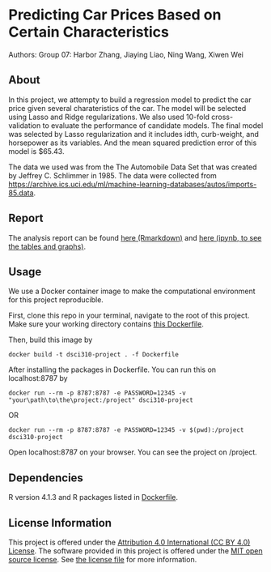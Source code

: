 # Predicting Car Prices Based on Certain Characteristics

Authors: Group 07: Harbor Zhang, Jiaying Liao, Ning Wang, Xiwen Wei

## About

In this project, we attempty to build a regression model to predict the car price given several charateristics of the car. The model will be selected using Lasso and Ridge regularizations. We also used 10-fold cross-validation to evaluate the performance of candidate models. The final model was selected by Lasso regularization and it includes idth, curb-weight, and horsepower as its variables. And the mean squared prediction error of this model is $65.43.

The data we used was from the The Automobile Data Set that was created by Jeffrey C. Schlimmer in 1985. The data were collected from <https://archive.ics.uci.edu/ml/machine-learning-databases/autos/imports-85.data>.

## Report

The analysis report can be found [here (Rmarkdown)](analysis/dsci310_milestone1.rmd) and [here (ipynb, to see the tables and graphs)](analysis/dsci310_milestone1.ipynb).

## Usage

We use a Docker container image to make the computational environment for this project reproducible.

First, clone this repo in your terminal, navigate to the root of this project. Make sure your working directory contains [this Dockerfile](Dockerfile).

Then, build this image by 
```
docker build -t dsci310-project . -f Dockerfile
```
After installing the packages in Dockerfile. You can run this on localhost:8787 by

```
docker run --rm -p 8787:8787 -e PASSWORD=12345 -v "your\path\to\the\project:/project" dsci310-project
```
OR
```
docker run --rm -p 8787:8787 -e PASSWORD=12345 -v $(pwd):/project dsci310-project
```

Open localhost:8787 on your browser. You can see the project on /project.

## Dependencies

R version 4.1.3 and R packages listed in [Dockerfile](Dockerfile).

## License Information

This project is offered under 
the [Attribution 4.0 International (CC BY 4.0) License](https://creativecommons.org/licenses/by/4.0/).
The software provided in this project is offered under the [MIT open source license](https://opensource.org/licenses/MIT). See [the license file](LICENSE.md) for more information. 
